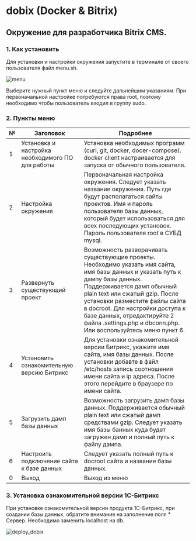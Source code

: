 
# dobix (Docker & Bitrix)
## Окружение для разработчика Bitrix CMS.

### 1. Как установить
Для установки и настройки окружения запустите в терминале от своего пользователя файл menu.sh.

![menu](https://user-images.githubusercontent.com/3221058/78081211-ad7c4280-73b8-11ea-819a-31334b46d649.png)

Выберите нужный пункт меню и следуйте дальнейшим указаниям. При первоначальной настройке потребуются права root,
поэтому необходимо чтобы пользователь входил в группу sudo.

### 2. Пункты меню
|№| Заголовок| Подробнее |
|-|----------|-----------|
|1|Установка и настройка необходимого ПО для работы| Установка необходимых программ (curl, git, docker, docer-compose). docker client настраивается для запуска от обычного пользователя.| 
|2|Настройка окружения|Первоначальная настройка окружения. Следует указать название окружения. Путь где будут располагаться сайты проектов. Имя и пароль пользователя базы данных, который будет использоваться для всех последующих установок. Пароль пользователя root в СУБД mysql.|
|3|Развернуть существующий проект|Возможность разворачивать существующие проекты. Необходимо указать имя сайта, имя базы данных и указать путь к дампу базы данных. Поддерживается дамп обычный plain text или сжатый gzip. После установки разместите файлы сайта в docroot. Для настройки доступа к базе данных, отредактируйте 2 файла .settings.php и dbconn.php. Или воспользуйтесь меню пункт 6.|
|4|Установить ознакомительную версию Битрикс|Для установки ознакомительной версии Битрикс, укажите имя сайта, имя базы данных. После установки добавте в файл /etc/hosts запись соотношения имени сайта и ip адреса. После этого перейдите в браузере по имени сайта.|
|5|Загрузить дамп базы данных|Возможность загрузить дамп базы данных. Поддерживается обычный plain text или сжатый дамп средствами gzip. Следует указать имя базы банных куда будет загружен дамп и полный путь к файлу дампа.|
|6|Настроить подключение сайта к базе данных|Следует указать полный путь к docroot сайта и название базы данных.|
|0|Выход|Выход из меню|

### 3. Установка ознакомительной версии 1С-Битрикс
При установке ознакомительной версии продукта 1С-Битрикс, при создании базы данных, обратите внимание на заполнение поля * Сервер. Необходимо заменить localhost на db. 

![deploy_dobix](https://user-images.githubusercontent.com/3221058/78080059-1f06c180-73b6-11ea-80ed-22b4ae6f83f2.png)
